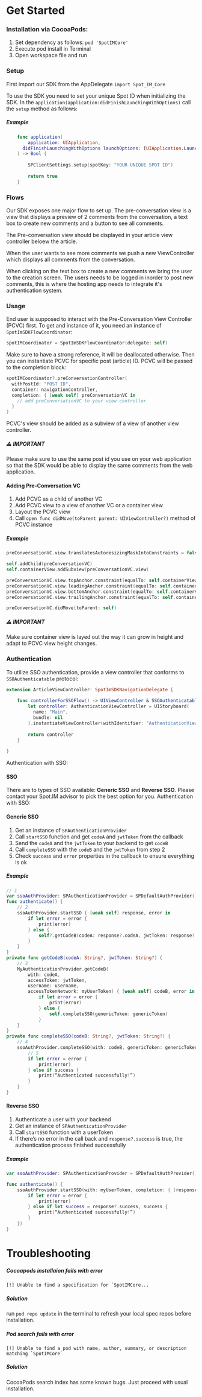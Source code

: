# Get Started

### Installation via CocoaPods:
1. Set dependency as follows: `pod 'SpotIMCore'`
2. Execute pod install in Terminal
3. Open workspace file and run

### Setup

First import our SDK from the AppDelegate
`import Spot_IM_Core`

To use the SDK you need to set your unique Spot ID when initializing the SDK. 
In the `application(application:didFinishLaunchingWithOptions)` call the `setup` method as follows: 

##### Example

```swift
    func application(
      _ application: UIApplication, 
      didFinishLaunchingWithOptions launchOptions: [UIApplication.LaunchOptionsKey: Any]?
    ) -> Bool {
        
        SPClientSettings.setup(spotKey: "YOUR UNIQUE SPOT ID")
        
        return true
    }
```

### Flows

Our SDK exposes one major flow to set up. The pre-conversation view is a view that displays a preview of 2 comments from the conversation, a text box to create new comments and a button to see all comments.

The Pre-conversation view should be displayed in your article view controller beloew the article.

When the user wants to see more comments we push a new ViewController which displays all comments from the conversation.

When clicking on the text box to create a new comments we bring the user to the creation screen. The users needs to be logged in inorder to post new comments, this is where the hosting app needs to integrate it's authentication system.

### Usage

End user is supposed to interact with the Pre-Conversation View Controller (PCVC) first. To get and instance of it, you need an instance of `SpotImSDKFlowCoordinator`:
```swift
spotIMCoordinator = SpotImSDKFlowCoordinator(delegate: self)
```
Make sure to have a strong reference, it will be deallocated otherwise.
Then you can instantiate PCVC for specific post (article) ID. PCVC will be passed to the completion block:
```swift
spotIMCoordinator?.preConversationController(
  withPostId: "POST ID",
  container: navigationController, 
  completion: { [weak self] preConversationVC in 
    // add preConversationVC to your view controller
  }
)
```

PCVC's view should be added as a subview of a view of another view controller.

##### ⚠️ IMPORTANT
Please make sure to use the same post id you use on your web application so that the SDK would be able to display the same comments from the web application.

#### Adding Pre-Conversation VC

1. Add PCVC as a child of another VC
2. Add PCVC view to a view of another VC or a container view
3. Layout the PCVC view
4. Call `open func didMove(toParent parent: UIViewController?)` method of PCVC instance

##### Example

```swift
preConversationVC.view.translatesAutoresizingMaskIntoConstraints = false

self.addChild(preConversationVC)
self.containerView.addSubview(preConversationVC.view)

preConversationVC.view.topAnchor.constraint(equalTo: self.containerView.topAnchor).isActive = true
preConversationVC.view.leadingAnchor.constraint(equalTo: self.containerView.leadingAnchor).isActive = true
preConversationVC.view.bottomAnchor.constraint(equalTo: self.containerView.bottomAnchor).isActive = true
preConversationVC.view.trailingAnchor.constraint(equalTo: self.containerView.trailingAnchor).isActive = true

preConversationVC.didMove(toParent: self)
```
##### ⚠️ IMPORTANT
Make sure container view is layed out the way it can grow in height and adapt to PCVC view height changes.

### Authentication

To utilize SSO authentication, provide a view controller that conforms to `SSOAuthenticatable` protocol:
```swift
extension ArticleViewController: SpotImSDKNavigationDelegate {
    
    func controllerForSSOFlow() -> UIViewController & SSOAuthenticatable {
        let controller: AuthenticationViewController = UIStoryboard(
          name: "Main", 
          bundle: nil
        ).instantiateViewController(withIdentifier: "AuthenticationViewController") as! AuthenticationViewController
        
        return controller
    }
    
}
```

Authentication with SSO:

#### SSO

There are to types of SSO available: **Generic SSO** and **Reverse SSO**. Please contact your Spot.IM advisor to pick the best option for you.	Authentication with SSO:

#### Generic SSO	

1. Get an instance of `SPAuthenticationProvider`	
2. Call `startSSO` function and get `codeA` and `jwtToken` from the callback	
3. Send the `codeA` and the `jwtToken` to your backend to get `codeB`	
4. Call `completeSSO` with the `codeB` and the `jwtToken` from step 2	
5. Check `success` and `error` properties in the callback to ensure everything is ok	

##### Example	
```swift	
// 1	
var ssoAuthProvider: SPAuthenticationProvider = SPDefaultAuthProvider()	
func authenticate() {	
    // 2	
    ssoAuthProvider.startSSO { [weak self] response, error in	
        if let error = error {	
            print(error)	
        } else {	
            self?.getCodeB(codeA: response?.codeA, jwtToken: response?.jwtToken)	
        }	
    }	
}	
private func getCodeB(codeA: String?, jwtToken: String?) {	
    // 3	
    MyAuthenticationProvider.getCodeB(	
        with: codeA,	
        accessToken: jwtToken,	
        username: username,	
        accessTokenNetwork: myUserToken) { [weak self] codeB, error in	
            if let error = error {	
                print(error)	
            } else {	
                self.completeSSO(genericToken: genericToken)	
            }	
    }	
}	
private func completeSSO(codeB: String?, jwtToken: String?) {	
    // 4	
    ssoAuthProvider.completeSSO(with: codeB, genericToken: genericToken) { [weak self] success, error in	
        // 5	
        if let error = error {	
            print(error)	
        } else if success {	
            print(“Authenticated successfully!”)	
        } 	
    }	
}	
```


#### Reverse SSO

1. Authenticate a user with your backend
2. Get an instance of `SPAuthenticationProvider`
3. Call `startSSO` function with a userToken 
4. If there’s no error in the call back and `response?.success` is true, the authentication process finished successfully

##### Example
```swift
var ssoAuthProvider: SPAuthenticationProvider = SPDefaultAuthProvider()

func authenticate() {
    ssoAuthProvider.startSSO(with: myUserToken, completion: { (response, error) in
        if let error = error {
            print(error)
        } else if let success = response?.success, success {
            print(“Authenticated successfully!”)
        }
    })
}
```

# Troubleshooting

##### Cocoapods installaion fails with error
```
[!] Unable to find a specification for `SpotIMCore...
```
##### Solution
run `pod repo update` in the terminal to refresh your local spec repos before installation.

##### Pod search fails with error
```
[!] Unable to find a pod with name, author, summary, or description matching `SpotIMCore`
```
##### Solution
CocoaPods search index has some known bugs. Just proceed with usual installation.
